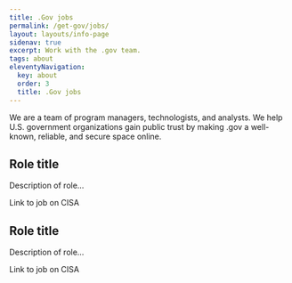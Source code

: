 ```yaml
---
title: .Gov jobs
permalink: /get-gov/jobs/
layout: layouts/info-page
sidenav: true
excerpt: Work with the .gov team.
tags: about
eleventyNavigation:
  key: about
  order: 3
  title: .Gov jobs
---
```

  
We are a team of program managers, technologists, and analysts. We help U.S. government organizations gain public trust by making .gov a well-known, reliable, and secure space online.

## Role title

Description of role…

Link to job on CISA

## Role title

Description of role…

Link to job on CISA

